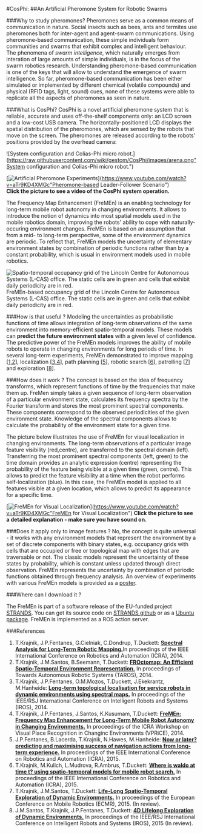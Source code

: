 #CosPhi: 
##An Artificial Pheromone System for Robotic Swarms

###Why to study pheromones?
Pheromones serve as a common means of communication in nature.
Social insects such as bees, ants and termites use pheromones both for inter-agent and agent-swarm communications. Using pheromone-based communication, these simple individuals form communities and swarms that exhibit complex and intelligent behaviour. The phenomena of <i>swarm intelligence</i>, which naturally emerges from interation of large amounts of simple individuals, is in the focus of the swarm robotics research. Understanding pheromone-based communication is one of the keys that will allow to understand the emergence of swarm intelligence. So far, pheromone-based communication has been either simulated or implemented by different chemical (volatile compounds) and physical (RFID tags, light, sound) cues, none of these systems were able to replicate all the aspects of pheromones as seen in nature. 

###What is CosPhi?
CosPhi is a novel artificial pheromone system that is reliable, accurate and uses off-the-shelf components only: an LCD screen and a low-cost USB camera. The horizontally-positioned LCD displays the spatial distribution of the pheromones, which are sensed by the robots that move on the screen. The pheromones are released according to the robots' positions provided by the overhead camera:

![System configuration and Colias-Phi micro robot.](https://raw.githubusercontent.com/wiki/gestom/CosPhi/images/arena.png"System configuration and Colias-Phi micro robot.")

[![Artificial Pheromone Experiments](https://raw.githubusercontent.com/wiki/gestom/CosPhi/images/arena.png)](https://www.youtube.com/watch?v=aTr9KD4XMGc"Pheromone-based Leader-Follower Scenario")<br/>
<b>Click the picture to see a video of the CosPhi system operation.</b>

The Frequency Map Enhancement (FreMEn) is an enabling technology for long-term mobile robot autonomy in changing environments.
It allows to introduce the notion of dynamics into most spatial models used in the mobile robotics domain, improving the robots' ability to cope with naturally-occuring environment changes.
FreMEn is based on an assumption that from a mid- to long-term perspective, some of the environment dynamics are periodic.
To reflect that, FreMEn models the uncertainty of elementary environment states by combination of periodic functions rather than by a constant probability, which is usual in environment models used in mobile robotics.

![Spatio-temporal occupancy grid of the Lincoln Centre for Autonomous Systems (L-CAS) office. The static cells are in green and cells that exhibit daily periodicity are in red.](https://raw.githubusercontent.com/wiki/gestom/fremen/pics/grid.png) FreMEn-based occupancy grid of the Lincoln Centre for Autonomous Systems (L-CAS) office. The static cells are in green and cells that exhibit daily periodicity are in red.

###How is that useful ?
Modeling the uncertainties as probabilistic functions of time allows integration of long-term observations of the same environment into memory-efficient spatio-temporal models.
These models can **predict the future environment states** with a given level of confidence.
The predictive power of the FreMEn models improves the ability of mobile robots to operate in changing environments for long periods of time.
In several long-term experiments, FreMEn demonstrated to improve mapping [[1,2](#references)], localization [[3,4](#references)], path planning [[5](#references)], robotic search [[6](#references)], patrolling [[7](#references)] and exploration [[8](#references)].

###How does it work ?
The concept is based on the idea of frequency transforms, which represent functions of time by the frequencies that make them up.
FreMen simply takes a given sequence of long-term observation of a particular environment state, calculates its frequency spectra by the Fourier transform and stores the most prominent spectral components.
These components correspond to the observed periodicities of the given environment state.
Knowledge of the spectral components allows to calculate the probability of the environment state for a given time. 

The picture below illustrates the use of FreMEn for visual localization in changing environments. The long-term observations of a particular image feature visibility (red,centre), are transferred to the spectral domain (left). Transferring the most prominent spectral components (left, green) to the time domain provides an analytic expression (centre) representing the probability of the feature being visible at a given time (green, centre). This allows to predict the feature visibility at a time when the robot performs self-localization (blue). In this case, the FreMEn model is applied to all features visible at a given location, which allows to predict its appearance for a specific time. 

[![FreMEn for Visual Localization](https://raw.githubusercontent.com/wiki/gestom/fremen/pics/features.png)](https://www.youtube.com/watch?v=aTr9KD4XMGc"FreMEn for Visual Localization")
<b>Click the picture to see a detailed explanation - make sure you have sound on.</b>

###Does it apply only to image features ?
No, the concept is quite universal - it works with any environment models that represent the environment by a set of discrete components with binary states, e.g. occupancy grids with cells that are occupied or free or topological map with edges that are traversable or not. The classic models represent the uncertainty of these states by probability, which is constant unless updated through direct observation. FreMEn represents the uncertainty by combination of periodic functions obtained through frequency analysis. An overview of experiments with various FreMEn models is provided as a [poster](http://raw.githubusercontent.com/wiki/gestom/fremen/posters/Fremen_2015.pdf).

###Where can I download it ?

The FreMEn is part of a software release of the EU-funded project [STRANDS](http://strands-project.eu). You can get its source code on [STRANDS github](https://github.com/strands-project/) or as a [Ubuntu package](http://strands.acin.tuwien.ac.at/software.html). FreMEn is implemented as a ROS action server.

###References
1. T.Krajnik, J.P.Fentanes, G.Cielniak, C.Dondrup, T.Duckett: <b>[Spectral Analysis for Long-Term Robotic Mapping.](http://raw.githubusercontent.com/wiki/gestom/fremen/papers/fremen_2014_ICRA.pdf)</b>In proceedings of the IEEE International Conference on Robotics and Automation (ICRA), 2014.
2. T.Krajnik, J.M.Santos, B.Seemann, T.Duckett: <b>[FROctomap: An Efficient Spatio-Temporal Environment Representation.](http://raw.githubusercontent.com/wiki/gestom/fremen/papers//fremen_2014_TAROS.pdf)</b> In proceedings of Towards Autonomous Robotic Systems (TAROS), 2014.
3. T.Krajnik, J.P.Fentanes, O.M.Mozos, T.Duckett, J.Ekekrantz, M.Hanheide: <b>[Long-term topological localisation for service robots in dynamic environments using spectral maps.](http://raw.githubusercontent.com/wiki/gestom/fremen/papers/fremen_2014_IROS.pdf)</b> In proceedings of the IEEE/RSJ International Conference on Intelligent Robots and Systems (IROS), 2014.
4. T.Krajnik, J.P.Fentanes, J.Santos, K.Kusumam, T.Duckett: <b>[FreMEn: Frequency Map Enhancement for Long-Term Mobile Robot Autonomy in Changing Environments.](http://raw.githubusercontent.com/wiki/gestom/fremen/papers/fremen_2015_ICRA_VPRCE.pdf)</b> In proceedings of the ICRA Workshop on Visual Place Recognition in Changinc Environments (VPRiCE), 2014.
5. J.P.Fentanes, B.Lacerda, T.Krajnik, N.Hawes, M.Hanheide: <b>[Now or later? predicting and maximising success of navigation actions from long-term experience.](http://raw.githubusercontent.com/wiki/gestom/fremen/papers/fremen_2015_ICRA_navigation.pdf)</b> In proceedings of the IEEE International Conference on Robotics and Automation (ICRA), 2015.
6. T.Krajnik, M.Kulich, L.Mudrova, R.Ambrus, T.Duckett: <b>[Where is waldo at time t? using spatio-temporal models for mobile robot search.](http://raw.githubusercontent.com/wiki/gestom/fremen/papers/fremen_2015_ICRA_search.pdf)</b> In proceedings of the IEEE International Conference on Robotics and Automation (ICRA), 2015.
7. T.Krajnik, J.M.Santos, T.Duckett: <b>[Life-Long Spatio-Temporal Exploration of Dynamic Environments.](http://raw.githubusercontent.com/wiki/gestom/fremen/papers/fremen_2015_ECMR_exploration.pdf)</b> In proceedings of the European Conference on Mobile Robotics (ECMR), 2015. (In review).
8. J.M.Santos, T.Krajnik, J.P.Fentanes, T.Duckett: <b>[4D Lifelong Exploration of Dynamic Environments.](http://raw.githubusercontent.com/wiki/gestom/fremen/papers/fremen_2015_IROS_exploration.pdf)</b> In proceedings of the IEEE/RSJ International Conference on Intelligent Robots and Systems (IROS), 2015 (In review).

